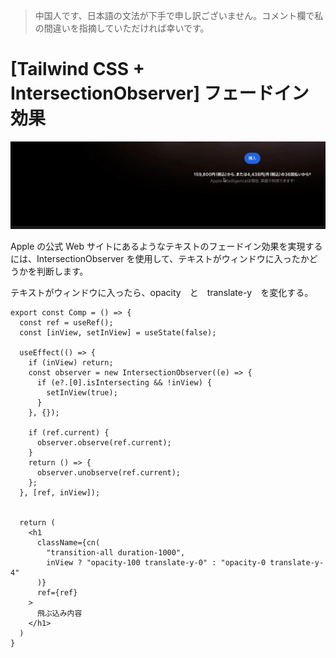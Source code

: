 > 中国人です、日本語の文法が下手で申し訳ございません。コメント欄で私の間違いを指摘していただければ幸いです。

# [Tailwind CSS + IntersectionObserver] フェードイン 効果

![](/images/1.gif)

Apple の公式 Web サイトにあるようなテキストのフェードイン効果を実現するには、IntersectionObserver を使用して、テキストがウィンドウに入ったかどうかを判断します。

テキストがウィンドウに入ったら、opacity　と　translate-y　を変化する。

```tsx
export const Comp = () => {
  const ref = useRef();
  const [inView, setInView] = useState(false);

  useEffect(() => {
    if (inView) return;
    const observer = new IntersectionObserver((e) => {
      if (e?.[0].isIntersecting && !inView) {
        setInView(true);
      }
    }, {});

    if (ref.current) {
      observer.observe(ref.current);
    }
    return () => {
      observer.unobserve(ref.current);
    };
  }, [ref, inView]);


  return (
    <h1
      className={cn(
        "transition-all duration-1000",
        inView ? "opacity-100 translate-y-0" : "opacity-0 translate-y-4"
      )}
      ref={ref}
    >
      飛ぶ込み内容
    </h1>
  )
}
```
